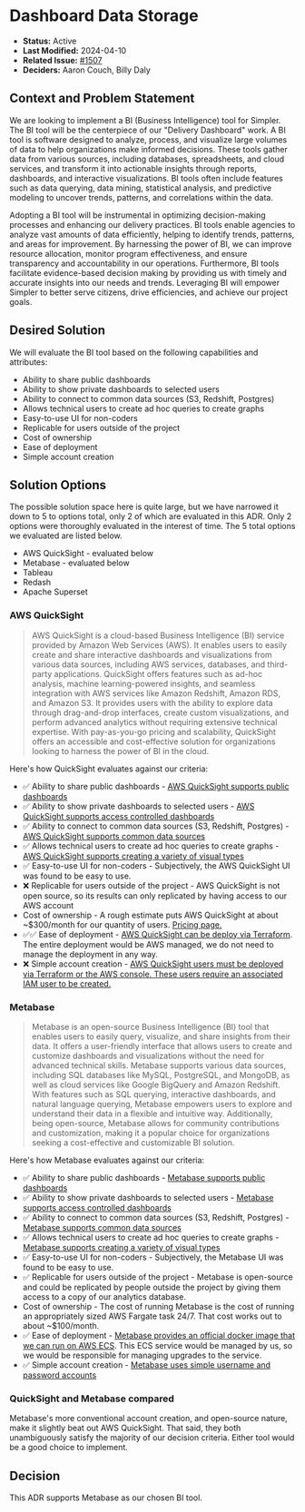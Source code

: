 # Dashboard Data Storage

- **Status:** Active
- **Last Modified:** 2024-04-10
- **Related Issue:** [#1507](https://github.com/HHS/simpler-grants-gov/issues/1507)
- **Deciders:** Aaron Couch, Billy Daly

## Context and Problem Statement

We are looking to implement a BI (Business Intelligence) tool for Simpler. The BI tool will be the centerpiece of our "Delivery Dashboard" work.
A BI tool is software designed to analyze, process, and visualize large volumes of data to help organizations make informed decisions. These tools gather data from various sources, including databases, spreadsheets, and cloud services, and transform it into actionable insights through reports, dashboards, and interactive visualizations. BI tools often include features such as data querying, data mining, statistical analysis, and predictive modeling to uncover trends, patterns, and correlations within the data.

Adopting a BI tool will be instrumental in optimizing decision-making processes and enhancing our delivery practices. BI tools enable agencies to analyze vast amounts of data efficiently, helping to identify trends, patterns, and areas for improvement. By harnessing the power of BI, we can improve resource allocation, monitor program effectiveness, and ensure transparency and accountability in our operations. Furthermore, BI tools facilitate evidence-based decision making by providing us with timely and accurate insights into our needs and trends. Leveraging BI will empower Simpler to better serve citizens, drive efficiencies, and achieve our project goals.

## Desired Solution

We will evaluate the BI tool based on the following capabilities and attributes:

- Ability to share public dashboards
- Ability to show private dashboards to selected users
- Ability to connect to common data sources (S3, Redshift, Postgres)
- Allows technical users to create ad hoc queries to create graphs
- Easy-to-use UI for non-coders
- Replicable for users outside of the project
- Cost of ownership
- Ease of deployment
- Simple account creation

## Solution Options

The possible solution space here is quite large, but we have narrowed it down to 5 to options total, only 2 of which are evaluated in this ADR. Only 2 options were thoroughly evaluated in the interest of time. The 5 total options we evaluated are listed below.

- AWS QuickSight - evaluated below
- Metabase - evaluated below
- Tableau
- Redash
- Apache Superset

### AWS QuickSight

> AWS QuickSight is a cloud-based Business Intelligence (BI) service provided by Amazon Web Services (AWS). It enables users to easily create and share interactive dashboards and visualizations from various data sources, including AWS services, databases, and third-party applications. QuickSight offers features such as ad-hoc analysis, machine learning-powered insights, and seamless integration with AWS services like Amazon Redshift, Amazon RDS, and Amazon S3. It provides users with the ability to explore data through drag-and-drop interfaces, create custom visualizations, and perform advanced analytics without requiring extensive technical expertise. With pay-as-you-go pricing and scalability, QuickSight offers an accessible and cost-effective solution for organizations looking to harness the power of BI in the cloud.

Here's how QuickSight evaluates against our criteria:

- ✅ Ability to share public dashboards - [AWS QuickSight supports public dashboards](https://docs.aws.amazon.com/quicksight/latest/user/embedded-analytics-1-click-public.html)
- ✅ Ability to show private dashboards to selected users - [AWS QuickSight supports access controlled dashboards](https://docs.aws.amazon.com/quicksight/latest/user/sharing-a-dashboard.html)
- ✅ Ability to connect to common data sources (S3, Redshift, Postgres) - [AWS QuickSight supports common data sources](https://docs.aws.amazon.com/quicksight/latest/user/supported-data-sources.html)
- ✅ Allows technical users to create ad hoc queries to create graphs - [AWS QuickSight supports creating a variety of visual types](https://docs.aws.amazon.com/quicksight/latest/user/working-with-visual-types.html)
- ✅ Easy-to-use UI for non-coders - Subjectively, the AWS QuickSight UI was found to be easy to use.
- ❌ Replicable for users outside of the project - AWS QuickSight is not open source, so its results can only replicated by having access to our AWS account
- Cost of ownership - A rough estimate puts AWS QuickSight at about ~$300/month for our quantity of users. [Pricing page.](https://aws.amazon.com/quicksight/pricing/)
- ✅✅ Ease of deployment - [AWS QuickSight can be deploy via Terraform](https://registry.terraform.io/providers/hashicorp/aws/latest/docs/resources/quicksight_account_subscription). The entire deployment would be AWS managed, we do not need to manage the deployment in any way.
- ❌ Simple account creation - [AWS QuickSight users must be deployed via Terraform or the AWS console. These users require an associated IAM user to be created.](https://registry.terraform.io/providers/hashicorp/aws/latest/docs/resources/quicksight_user)

### Metabase

> Metabase is an open-source Business Intelligence (BI) tool that enables users to easily query, visualize, and share insights from their data. It offers a user-friendly interface that allows users to create and customize dashboards and visualizations without the need for advanced technical skills. Metabase supports various data sources, including SQL databases like MySQL, PostgreSQL, and MongoDB, as well as cloud services like Google BigQuery and Amazon Redshift. With features such as SQL querying, interactive dashboards, and natural language querying, Metabase empowers users to explore and understand their data in a flexible and intuitive way. Additionally, being open-source, Metabase allows for community contributions and customization, making it a popular choice for organizations seeking a cost-effective and customizable BI solution.

Here's how Metabase evaluates against our criteria:

- ✅ Ability to share public dashboards - [Metabase supports public dashboards](https://www.metabase.com/docs/latest/questions/sharing/public-links)
- ✅ Ability to show private dashboards to selected users - [Metabase supports access controlled dashboards](https://www.metabase.com/learn/administration/guide-to-sharing-data)
- ✅ Ability to connect to common data sources (S3, Redshift, Postgres) - [Metabase supports common data sources](https://www.metabase.com/data_sources/)
- ✅ Allows technical users to create ad hoc queries to create graphs - [Metabase supports creating a variety of visual types](https://www.metabase.com/learn/visualization/)
- ✅ Easy-to-use UI for non-coders - Subjectively, the Metabase UI was found to be easy to use.
- ✅ Replicable for users outside of the project - Metabase is open-source and could be replicated by people outside the project by giving them access to a copy of our analytics database.
- Cost of ownership - The cost of running Metabase is the cost of running an appropriately sized AWS Fargate task 24/7. That cost works out to about ~$100/month.
- ✅ Ease of deployment - [Metabase provides an official docker image that we can run on AWS ECS](https://www.metabase.com/docs/latest/installation-and-operation/running-metabase-on-docker). This ECS service would be managed by us, so we would be responsible for managing upgrades to the service.
- ✅ Simple account creation - [Metabase uses simple username and password accounts](https://www.metabase.com/docs/latest/configuring-metabase/setting-up-metabase)

### QuickSight and Metabase compared

Metabase's more conventional account creation, and open-source nature, make it slightly beat out AWS QuickSight. That said, they both unambiguously satisfy the majority of our decision criteria. Either tool would be a good choice to implement.

## Decision

This ADR supports Metabase as our chosen BI tool.
